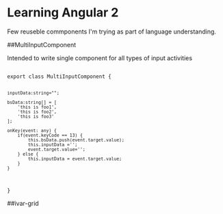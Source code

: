 # Learning Angular 2

Few reuseble commponents I'm trying as part of language understanding.

##MultiInputComponent

Intended to write single component for all types of input activities

<code>
export class MultiInputComponent {

    inputData:string="";

    bsData:string[] = [
        'this is foo1',
        'this is foo2',
        'this is foo3'
    ];

    onKey(event: any) {
        if(event.keyCode == 13) {
            this.bsData.push(event.target.value);
            this.inputData ='';
            event.target.value='';
        } else {
            this.inputData = event.target.value;
        }
    }

}
</code> 

##ivar-grid



